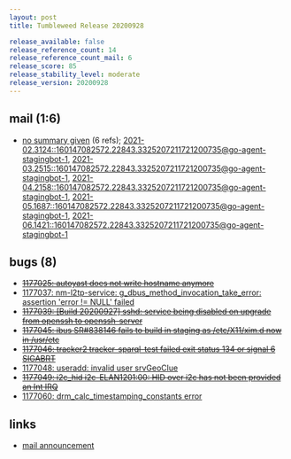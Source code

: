 ```yaml
---
layout: post
title: Tumbleweed Release 20200928

release_available: false
release_reference_count: 14
release_reference_count_mail: 6
release_score: 85
release_stability_level: moderate
release_version: 20200928
---
```


## mail (1:6)

- [no summary given](https://lists.opensuse.org/archives/list/factory@lists.opensuse.org/thread/RNM3FYSV364OHOF6BCMDXPKHT3AUIM77) (6 refs); [2021-02.3124::<160147082572.22843.3325207211721200735@go-agent-stagingbot-1>](https://lists.opensuse.org/archives/list/factory@lists.opensuse.org/thread/RNM3FYSV364OHOF6BCMDXPKHT3AUIM77), [2021-03.2515::<160147082572.22843.3325207211721200735@go-agent-stagingbot-1>](https://lists.opensuse.org/archives/list/factory@lists.opensuse.org/thread/RNM3FYSV364OHOF6BCMDXPKHT3AUIM77), [2021-04.2158::<160147082572.22843.3325207211721200735@go-agent-stagingbot-1>](https://lists.opensuse.org/archives/list/factory@lists.opensuse.org/thread/RNM3FYSV364OHOF6BCMDXPKHT3AUIM77), [2021-05.1687::<160147082572.22843.3325207211721200735@go-agent-stagingbot-1>](https://lists.opensuse.org/archives/list/factory@lists.opensuse.org/thread/RNM3FYSV364OHOF6BCMDXPKHT3AUIM77), [2021-06.1421::<160147082572.22843.3325207211721200735@go-agent-stagingbot-1>](https://lists.opensuse.org/archives/list/factory@lists.opensuse.org/thread/RNM3FYSV364OHOF6BCMDXPKHT3AUIM77)

## bugs (8)

<!--more-->

- ~~[1177025: autoyast does not write hostname anymore](https://bugzilla.opensuse.org/show_bug.cgi?id=1177025)~~
- [1177037: nm-l2tp-service: g_dbus_method_invocation_take_error: assertion 'error != NULL' failed](https://bugzilla.opensuse.org/show_bug.cgi?id=1177037)
- ~~[1177039: \[Build 20200927\] sshd: service being disabled on upgrade from openssh to openssh-server](https://bugzilla.opensuse.org/show_bug.cgi?id=1177039)~~
- ~~[1177045: ibus SR#838146 fails to build in staging as /etc/X11/xim.d now in /usr/etc](https://bugzilla.opensuse.org/show_bug.cgi?id=1177045)~~
- ~~[1177046: tracker2 tracker-sparql-test failed exit status 134 or signal 6 SIGABRT](https://bugzilla.opensuse.org/show_bug.cgi?id=1177046)~~
- [1177048: useradd: invalid user srvGeoClue](https://bugzilla.opensuse.org/show_bug.cgi?id=1177048)
- ~~[1177049: i2c_hid i2c-ELAN1201:00: HID over i2c has not been provided an Int IRQ](https://bugzilla.opensuse.org/show_bug.cgi?id=1177049)~~
- [1177060: drm_calc_timestamping_constants error](https://bugzilla.opensuse.org/show_bug.cgi?id=1177060)



## links

- [mail announcement](https://lists.opensuse.org/archives/list/factory@lists.opensuse.org/thread/RNM3FYSV364OHOF6BCMDXPKHT3AUIM77)
